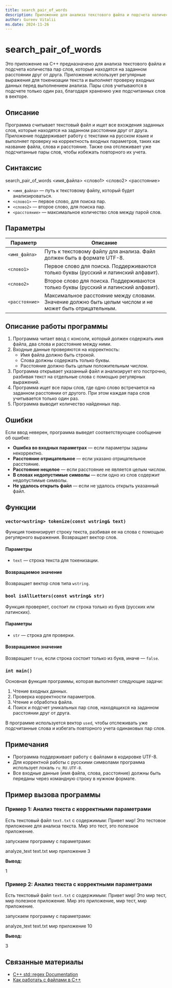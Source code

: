```yaml
---
title: search_pair_of_words
description: Приложение для анализа текстового файла и подсчета количества пар слов, которые находятся на заданном расстоянии друг от друга.
author: Gureev Vitalii
ms.date: 2024-11-26
---
```

# search_pair_of_words

Это приложение на C++ предназначено для анализа текстового файла и подсчета количества пар слов, которые находятся на заданном расстоянии друг от друга. Приложение использует регулярные выражения для токенизации текста и выполняет проверку входных данных перед выполнением анализа. Пары слов учитываются в подсчете только один раз, благодаря хранению уже подсчитанных слов в векторе.

## Описание

Программа считывает текстовый файл и ищет все вхождения заданных слов, которые находятся на заданном расстоянии друг от друга. Приложение поддерживает работу с текстами на русском языке и выполняет проверку на корректность входных параметров, таких как название файла, слова и расстояние. Также она отслеживает уже подсчитанные пары слов, чтобы избежать повторного их учета.

## Синтаксис

search_pair_of_words <имя_файла> <слово1> <слово2> <расстояние>


- `<имя_файла>` — путь к текстовому файлу, который будет анализироваться.
- `<слово1>` — первое слово, для поиска пар.
- `<слово2>` — второе слово, для поиска пар.
- `<расстояние>` — максимальное количество слов между парой слов.

## Параметры

| Параметр        | Описание                                                                                         |
|------------------|--------------------------------------------------------------------------------------------------|
| `<имя_файла>`    | Путь к текстовому файлу для анализа. Файл должен быть в формате UTF-8.                          |
| `<слово1>`       | Первое слово для поиска. Поддерживаются только буквы (русский и латинский алфавит).              |
| `<слово2>`       | Второе слово для поиска. Поддерживаются только буквы (русский и латинский алфавит).              |
| `<расстояние>`   | Максимальное расстояние между словами. Значение должно быть целым числом и не может быть отрицательным. |

## Описание работы программы

1. Программа читает ввод с консоли, который должен содержать имя файла, два слова и расстояние между ними.
2. Входные данные проверяются на корректность:
   - Имя файла должно быть строкой.
   - Слова должны содержать только буквы.
   - Расстояние должно быть целым положительным числом.
3. Программа открывает указанный файл и анализирует его построчно, разбивая текст на отдельные слова с помощью регулярных выражений.
4. Программа ищет все пары слов, где одно слово встречается на заданном расстоянии от другого. При этом каждая пара слов учитывается только один раз.
5. Программа выводит количество найденных пар.

## Ошибки

Если ввод неверен, программа выведет соответствующее сообщение об ошибке:

- **Ошибка во входных параметрах** — если параметры заданы некорректно.
- **Расстояние отрицательное** — если указано отрицательное расстояние.
- **Расстояние нецелое** — если расстояние не является целым числом.
- **В словах недопустимые символы** — если одно из слов содержит недопустимые символы.
- **Не удалось открыть файл** — если не удалось открыть указанный файл.

## Функции

### `vector<wstring> tokenize(const wstring& text)`

Функция токенизирует строку текста, разбивая ее на слова с помощью регулярного выражения. Возвращает вектор слов.

#### Параметры

- `text` — строка текста для токенизации.

#### Возвращаемое значение

Возвращает вектор слов типа `wstring`.

### `bool isAllLetters(const wstring& str)`

Функция проверяет, состоит ли строка только из букв (русских или латинских).

#### Параметры

- `str` — строка для проверки.

#### Возвращаемое значение

Возвращает `true`, если строка состоит только из букв, иначе — `false`.

### `int main()`

Основная функция программы, которая выполняет следующие задачи:
1. Чтение входных данных.
2. Проверка корректности параметров.
3. Чтение и обработка файла.
4. Поиск и подсчет уникальных пар слов, находящихся на заданном расстоянии друг от друга.

В программе используется вектор `used`, чтобы отслеживать уже подсчитанные слова и избегать повторного учета одинаковых пар слов.

## Примечания

- Программа поддерживает работу с файлами в кодировке UTF-8.
- Для корректной работы с русскими символами программа использует локаль `ru_RU.UTF-8`.
- Все входные данные (имя файла, слова, расстояние) должны быть переданы через командную строку в нужном формате.

## Пример вызова программы

### Пример 1: Анализ текста с корректными параметрами

Есть текстовый файл `text.txt` с содержимым:
Привет мир! Это тестовое приложение для анализа текста. Мир это тест, это полезное приложение.

запускаем программу с параметрами:

analyze_text text.txt мир приложение 3

**Вывод:**

1

### Пример 2: Анализ текста с корректными параметрами

Есть текстовый файл `text.txt` с содержимым:
Привет мир! Это мир тест, мир полезное приложение.
Мир это приложение, мир тест, мир приложение.

запускаем программу с параметрами:

analyze_text text.txt мир приложение 10

**Вывод:**

3


## Связанные материалы

- [C++ std::regex Documentation](https://en.cppreference.com/w/cpp/regex)  
- [Как работать с файлами в C++](https://en.cppreference.com/w/cpp/io/fstream)
